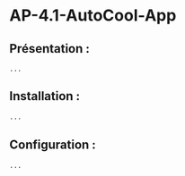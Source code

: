 # AP-4.1-AutoCool-App


## Présentation :
```
...
```
## Installation :
```bash
...
```

## Configuration :
```bash
...
```
